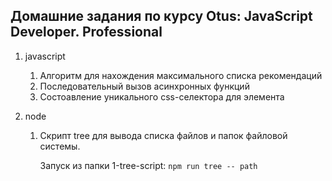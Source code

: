 ## Домашние задания по курсу Otus: JavaScript Developer. Professional

1. javascript 
   1) Алгоритм для нахождения максимального списка рекомендаций 
   2) Последовательный вызов асинхронных функций
   3) Состоавление уникального css-селектора для элемента


2. node
    1) Скрипт tree для вывода списка файлов и папок файловой системы.
   
        Запуск из папки 1-tree-script: `npm run tree -- path`
        
